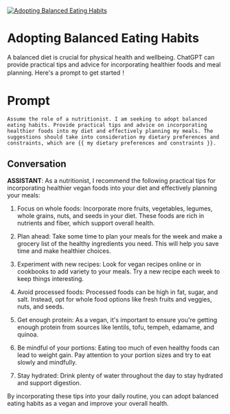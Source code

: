 
[![Adopting Balanced Eating Habits](https://flow-prompt-covers.s3.us-west-1.amazonaws.com/icon/minimalist/mini_2.png)]()
# Adopting Balanced Eating Habits 
A balanced diet is crucial for physical health and wellbeing. ChatGPT can provide practical tips and advice for incorporating healthier foods and meal planning. Here's a prompt to get started！

# Prompt

```
Assume the role of a nutritionist. I am seeking to adopt balanced eating habits. Provide practical tips and advice on incorporating healthier foods into my diet and effectively planning my meals. The suggestions should take into consideration my dietary preferences and constraints, which are {{ my dietary preferences and constraints }}.
```

## Conversation

**ASSISTANT**: As a nutritionist, I recommend the following practical tips for incorporating healthier vegan foods into your diet and effectively planning your meals:



1. Focus on whole foods: Incorporate more fruits, vegetables, legumes, whole grains, nuts, and seeds in your diet. These foods are rich in nutrients and fiber, which support overall health.



2. Plan ahead: Take some time to plan your meals for the week and make a grocery list of the healthy ingredients you need. This will help you save time and make healthier choices.



3. Experiment with new recipes: Look for vegan recipes online or in cookbooks to add variety to your meals. Try a new recipe each week to keep things interesting.



4. Avoid processed foods: Processed foods can be high in fat, sugar, and salt. Instead, opt for whole food options like fresh fruits and veggies, nuts, and seeds.



5. Get enough protein: As a vegan, it's important to ensure you're getting enough protein from sources like lentils, tofu, tempeh, edamame, and quinoa.



6. Be mindful of your portions: Eating too much of even healthy foods can lead to weight gain. Pay attention to your portion sizes and try to eat slowly and mindfully.



7. Stay hydrated: Drink plenty of water throughout the day to stay hydrated and support digestion.



By incorporating these tips into your daily routine, you can adopt balanced eating habits as a vegan and improve your overall health.


